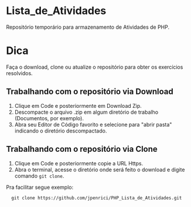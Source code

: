 # Lista_de_Atividades

Repositório temporário para armazenamento de Atividades de PHP.<br>

# Dica

Faça o download, clone ou atualize o repositório para obter os exercícios resolvidos.<br>

## Trabalhando com o repositório via Download

1. Clique em Code e posteriormente em Download Zip.<br>
2. Descompacte o arquivo .zip em algum diretório de trabalho (Documentos, por exemplo).<br>
3. Abra seu Editor de Código favorito e selecione para "abrir pasta" indicando o diretório descompactado.<br>

## Trabalhando com o repositório via Clone

1. Clique em Code e posteriormente copie a URL Https.<br>
2. Abra o terminal, acesse o diretório onde será feito o download e digite comando `git clone`.<br>

Pra facilitar segue exemplo:

```
  git clone https://github.com/jpenrici/PHP_Lista_de_Atividades.git
```
